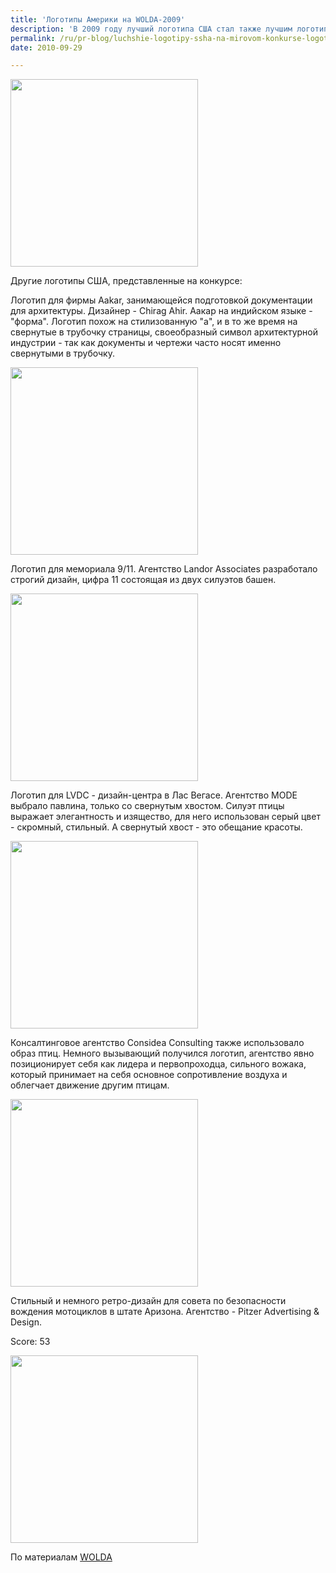 ```yaml
---
title: 'Логотипы Америки на WOLDA-2009'
description: 'В 2009 году лучший логотипа США стал также лучшим логотипом мира - это логотип &quot;Круга Журналов&quot; Circus of Magazines. Дизайнер - Ольвье Курбет, создал запоминающийся и лаконичны образ, который с помощью простой графики объединяет раскрытый журнал и цирковой тент.'
permalink: /ru/pr-blog/luchshie-logotipy-ssha-na-mirovom-konkurse-logotipov-2009
date: 2010-09-29

---
```


<img src="{{ site.assets }}/upload/300_4683.jpg" alt="" class="post__img" width="300" height="300">

Другие логотипы США, представленные на конкурсе:

Логотип для фирмы Aakar, занимающейся подготовкой документации для архитектуры.  Дизайнер - Chirag Ahir. Аакар на индийском языке - "форма". Логотип похож на стилизованную "а", и в то же время на свернутые в трубочку страницы, своеобразный символ архитектурной индустрии - так как документы и чертежи часто носят именно свернутыми в трубочку.

<img src="{{ site.assets }}/upload/300_3460.jpg" alt="" class="post__img" width="300" height="300">

Логотип для мемориала 9/11. Агентство Landor Associates разработало строгий дизайн, цифра 11 состоящая из двух силуэтов башен.

<img src="{{ site.assets }}/upload/300_4258.jpg" alt="" class="post__img" width="300" height="300">

Логотип для LVDC - дизайн-центра в Лас Вегасе. Агентство MODE выбрало павлина, только со свернутым хвостом. Силуэт птицы выражает элегантность и изящество, для него использован серый цвет - скромный, стильный. А свернутый хвост - это обещание красоты.

<img src="{{ site.assets }}/upload/300_2330.jpg" alt="" class="post__img" width="300" height="300">

Консалтинговое агентство Considea Consulting также использовало образ птиц. Немного вызывающий получился логотип, агентство явно позиционирует себя как лидера и первопроходца, сильного вожака, который  принимает на себя основное сопротивление воздуха и облегчает движение другим птицам.

<img src="{{ site.assets }}/upload/300_2438.jpg" alt="" class="post__img" width="300" height="300">

Стильный и немного ретро-дизайн  для совета по безопасности вождения мотоциклов в штате Аризона.  Агентство - Pitzer Advertising & Design.

Score: 53

<span class="inline inline-left"><img src="{{ site.assets }}/upload/300_1902.jpg" alt="" class="post__img" width="300" height="300"></span>

По материалам <a href="https://www.wolda.org">WOLDA</a>

